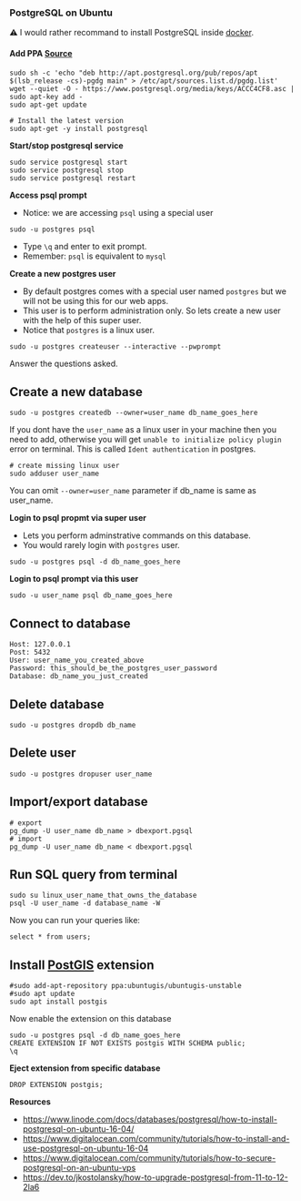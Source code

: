 ### PostgreSQL on Ubuntu

:warning: I would rather recommand to install PostgreSQL inside [docker](https://gist.github.com/ankurk91/aeda6722ca7b2205c4aca28b2429a0ab#file-docker-compose-yml).

#### Add PPA [Source](https://www.postgresql.org/download/linux/ubuntu/)
```
sudo sh -c 'echo "deb http://apt.postgresql.org/pub/repos/apt $(lsb_release -cs)-pgdg main" > /etc/apt/sources.list.d/pgdg.list'
wget --quiet -O - https://www.postgresql.org/media/keys/ACCC4CF8.asc | sudo apt-key add -
sudo apt-get update

# Install the latest version
sudo apt-get -y install postgresql
```

**Start/stop postgresql service**
```
sudo service postgresql start
sudo service postgresql stop
sudo service postgresql restart
```

**Access psql prompt**
* Notice: we are accessing `psql` using a special user
```
sudo -u postgres psql
```
* Type `\q` and enter to exit prompt.
* Remember: `psql` is equivalent to `mysql`

**Create a new postgres user**
* By default postgres comes with a special user named `postgres` but we will not be using this for our web apps.
* This user is to perform administration only. So lets create a new user with the help of this super user.
* Notice that `postgres` is a linux user.
```
sudo -u postgres createuser --interactive --pwprompt
```
Answer the questions asked.

## Create a new database
```
sudo -u postgres createdb --owner=user_name db_name_goes_here
```
If you dont have the `user_name` as a linux user in your machine then you need to add, otherwise you will get `unable to initialize policy plugin` error on terminal. This is called `Ident authentication` in postgres.
```
# create missing linux user
sudo adduser user_name
```
You can omit `--owner=user_name` parameter if db_name is same as user_name.

**Login to psql propmt via super user**
* Lets you perform adminstrative commands on this database.
* You would rarely login with `postgres` user.
```
sudo -u postgres psql -d db_name_goes_here
```
**Login to psql prompt via this user**
```
sudo -u user_name psql db_name_goes_here
```


## Connect to database
```
Host: 127.0.0.1
Post: 5432
User: user_name_you_created_above
Password: this_should_be_the_postgres_user_password
Database: db_name_you_just_created
```

## Delete database
```
sudo -u postgres dropdb db_name
```

## Delete user
```
sudo -u postgres dropuser user_name
```

## Import/export database
```
# export
pg_dump -U user_name db_name > dbexport.pgsql
# import 
pg_dump -U user_name db_name < dbexport.pgsql
```
## Run SQL query from terminal
```
sudo su linux_user_name_that_owns_the_database
psql -U user_name -d database_name -W
```
Now you can run your queries like:
```
select * from users;
```

## Install [PostGIS](https://postgis.net/) extension
```
#sudo add-apt-repository ppa:ubuntugis/ubuntugis-unstable
#sudo apt update
sudo apt install postgis
```
Now enable the extension on this database
```
sudo -u postgres psql -d db_name_goes_here
CREATE EXTENSION IF NOT EXISTS postgis WITH SCHEMA public;
\q
```
**Eject extension from specific database**
```
DROP EXTENSION postgis;
```

**Resources**
* https://www.linode.com/docs/databases/postgresql/how-to-install-postgresql-on-ubuntu-16-04/
* https://www.digitalocean.com/community/tutorials/how-to-install-and-use-postgresql-on-ubuntu-16-04
* https://www.digitalocean.com/community/tutorials/how-to-secure-postgresql-on-an-ubuntu-vps
* https://dev.to/jkostolansky/how-to-upgrade-postgresql-from-11-to-12-2la6